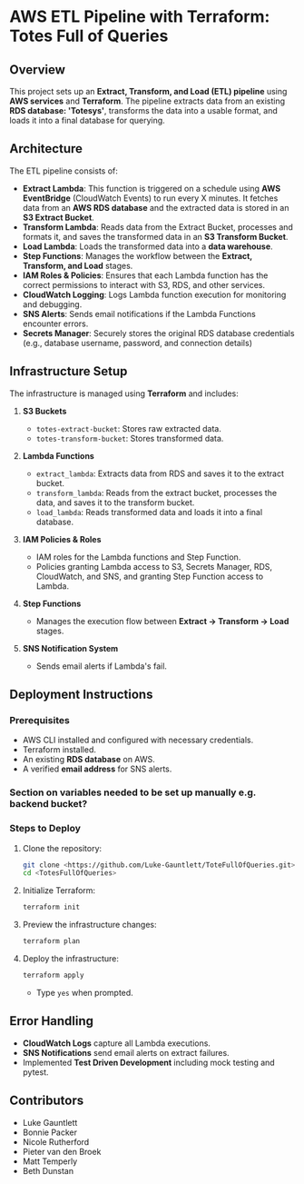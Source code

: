 # AWS ETL Pipeline with Terraform: Totes Full of Queries

## Overview
This project sets up an **Extract, Transform, and Load (ETL) pipeline** using **AWS services** and **Terraform**. The pipeline extracts data from an existing **RDS database: 'Totesys'**, transforms the data into a usable format, and loads it into a final database for querying.

## Architecture
The ETL pipeline consists of:

- **Extract Lambda**: This function is triggered on a schedule using **AWS EventBridge** (CloudWatch Events) to run every X minutes. It fetches data from an **AWS RDS database**  and the extracted data is stored in an **S3 Extract Bucket**.
- **Transform Lambda**: Reads data from the Extract Bucket, processes and formats it, and saves the transformed data in an **S3 Transform Bucket**.
- **Load Lambda**: Loads the transformed data into a **data warehouse**.
- **Step Functions**: Manages the workflow between the **Extract, Transform, and Load** stages.
- **IAM Roles & Policies**: Ensures that each Lambda function has the correct permissions to interact with S3, RDS, and other services.
- **CloudWatch Logging**: Logs Lambda function execution for monitoring and debugging.
- **SNS Alerts**: Sends email notifications if the Lambda Functions encounter errors.
- **Secrets Manager**: Securely stores the original RDS database credentials (e.g., database username, password, and connection details)

## Infrastructure Setup
The infrastructure is managed using **Terraform** and includes:

1. **S3 Buckets**
   - `totes-extract-bucket`: Stores raw extracted data.
   - `totes-transform-bucket`: Stores transformed data.

2. **Lambda Functions**
   - `extract_lambda`: Extracts data from RDS and saves it to the extract bucket.
   - `transform_lambda`: Reads from the extract bucket, processes the data, and saves it to the transform bucket.
   - `load_lambda`: Reads transformed data and loads it into a final database.

3. **IAM Policies & Roles**
   - IAM roles for the Lambda functions and Step Function.
   - Policies granting Lambda access to S3, Secrets Manager, RDS, CloudWatch, and SNS, and granting Step Function access to Lambda.

4. **Step Functions**
   - Manages the execution flow between **Extract → Transform → Load** stages.

5. **SNS Notification System**
   - Sends email alerts if Lambda's fail.

## Deployment Instructions
### Prerequisites
- AWS CLI installed and configured with necessary credentials.
- Terraform installed.
- An existing **RDS database** on AWS.
- A verified **email address** for SNS alerts.

### Section on variables needed to be set up manually e.g. backend bucket?

### Steps to Deploy
1. Clone the repository:
   ```bash
   git clone <https://github.com/Luke-Gauntlett/ToteFullOfQueries.git>
   cd <TotesFullOfQueries>
   ```
2. Initialize Terraform:
   ```bash
   terraform init
   ```
3. Preview the infrastructure changes:
   ```bash
   terraform plan
   ```
4. Deploy the infrastructure:
   ```bash
   terraform apply
   ```
   - Type `yes` when prompted.

## Error Handling
- **CloudWatch Logs** capture all Lambda executions.
- **SNS Notifications** send email alerts on extract failures.
- Implemented **Test Driven Development** including mock testing and pytest.


## Contributors
- Luke Gauntlett
- Bonnie Packer
- Nicole Rutherford
- Pieter van den Broek
- Matt Temperly
- Beth Dunstan

